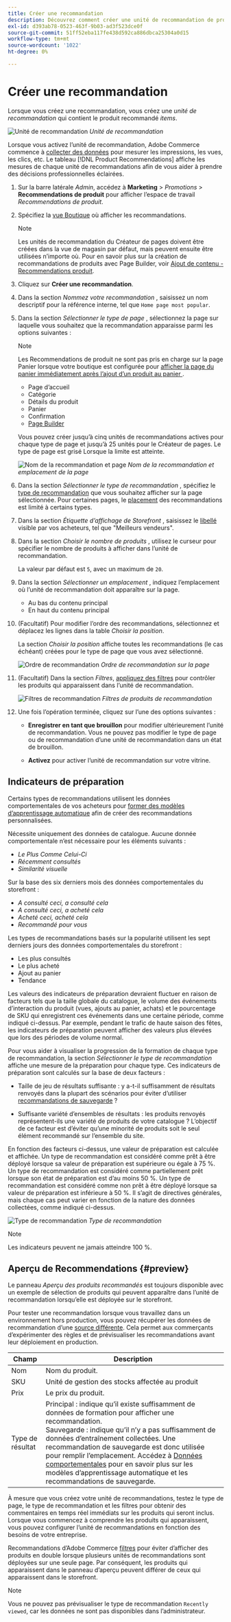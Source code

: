 ```yaml
---
title: Créer une recommandation
description: Découvrez comment créer une unité de recommandation de produit.
exl-id: d393ab78-0523-463f-9b03-ad3f523dce0f
source-git-commit: 51ff52eba117fe438d592ca886dbca25304a0d15
workflow-type: tm+mt
source-wordcount: '1022'
ht-degree: 0%

---
```


# Créer une recommandation

Lorsque vous créez une recommandation, vous créez une _unité de recommandation_ qui contient le produit recommandé _items_.

![Unité de recommandation](assets/unit.png)
_Unité de recommandation_

Lorsque vous activez l’unité de recommandation, Adobe Commerce commence à [collecter des données](workspace.md) pour mesurer les impressions, les vues, les clics, etc. Le tableau [!DNL Product Recommendations] affiche les mesures de chaque unité de recommandations afin de vous aider à prendre des décisions professionnelles éclairées.

1. Sur la barre latérale _Admin_, accédez à **Marketing** > _Promotions_ > **Recommendations de produit** pour afficher l’espace de travail _Recommendations de produit_.

1. Spécifiez la [vue Boutique](https://experienceleague.adobe.com/docs/commerce-admin/start/setup/websites-stores-views.html#scope-settings) où afficher les recommandations.

   >[!NOTE]
   >
   > Les unités de recommandation du Créateur de pages doivent être créées dans la vue de magasin par défaut, mais peuvent ensuite être utilisées n’importe où. Pour en savoir plus sur la création de recommandations de produits avec Page Builder, voir [Ajout de contenu - Recommendations produit](https://experienceleague.adobe.com/docs/commerce-admin/page-builder/add-content/recommendations.html).

1. Cliquez sur **Créer une recommandation**.

1. Dans la section _Nommez votre recommandation_ , saisissez un nom descriptif pour la référence interne, tel que `Home page most popular`.

1. Dans la section _Sélectionner le type de page_ , sélectionnez la page sur laquelle vous souhaitez que la recommandation apparaisse parmi les options suivantes :

   >[!NOTE]
   >
   > Les Recommendations de produit ne sont pas pris en charge sur la page Panier lorsque votre boutique est configurée pour [ afficher la page du panier immédiatement après l’ajout d’un produit au panier ](https://experienceleague.adobe.com/docs/commerce-admin/stores-sales/point-of-purchase/cart/cart-configuration.html#redirect-to-cart).

   * Page d’accueil
   * Catégorie
   * Détails du produit
   * Panier
   * Confirmation
   * [Page Builder](https://experienceleague.adobe.com/docs/commerce-admin/page-builder/add-content/recommendations.html)

   Vous pouvez créer jusqu’à cinq unités de recommandations actives pour chaque type de page et jusqu’à 25 unités pour le Créateur de pages. Le type de page est grisé Lorsque la limite est atteinte.

   ![Nom de la recommandation et page](assets/create-recommendation.png)
   _Nom de la recommandation et emplacement de la page_

1. Dans la section _Sélectionner le type de recommandation_ , spécifiez le [type de recommandation](type.md) que vous souhaitez afficher sur la page sélectionnée. Pour certaines pages, le [placement](placement.md) des recommandations est limité à certains types.

1. Dans la section _Étiquette d’affichage de Storefront_ , saisissez le [libellé](placement.md#recommendation-labels) visible par vos acheteurs, tel que &quot;Meilleurs vendeurs&quot;.

1. Dans la section _Choisir le nombre de produits_ , utilisez le curseur pour spécifier le nombre de produits à afficher dans l’unité de recommandation.

   La valeur par défaut est `5`, avec un maximum de `20`.

1. Dans la section _Sélectionner un emplacement_ , indiquez l’emplacement où l’unité de recommandation doit apparaître sur la page.

   * Au bas du contenu principal
   * En haut du contenu principal

1. (Facultatif) Pour modifier l’ordre des recommandations, sélectionnez et déplacez les lignes dans la table _Choisir la position_.

   La section _Choisir la position_ affiche toutes les recommandations (le cas échéant) créées pour le type de page que vous avez sélectionné.

   ![Ordre de recommandation](assets/create-recommendation-select-placement.png)
   _Ordre de recommandation sur la page_

1. (Facultatif) Dans la section _Filtres_, [appliquez des filtres](filters.md) pour contrôler les produits qui apparaissent dans l’unité de recommandation.

   ![Filtres de recommandation](assets/create-recommendation-filter-products.png)
   _Filtres de produits de recommandation_

1. Une fois l’opération terminée, cliquez sur l’une des options suivantes :

   * **Enregistrer en tant que brouillon** pour modifier ultérieurement l’unité de recommandation. Vous ne pouvez pas modifier le type de page ou de recommandation d’une unité de recommandation dans un état de brouillon.

   * **Activez** pour activer l’unité de recommandation sur votre vitrine.

## Indicateurs de préparation

Certains types de recommandations utilisent les données comportementales de vos acheteurs pour [former des modèles d’apprentissage automatique](behavioral-data.md) afin de créer des recommandations personnalisées.

Nécessite uniquement des données de catalogue. Aucune donnée comportementale n’est nécessaire pour les éléments suivants :

* _Le Plus Comme Celui-Ci_
* _Récemment consultés_
* _Similarité visuelle_

Sur la base des six derniers mois des données comportementales du storefront :

* _A consulté ceci, a consulté cela_
* _A consulté ceci, a acheté cela_
* _Acheté ceci, acheté cela_
* _Recommandé pour vous_

Les types de recommandations basés sur la popularité utilisent les sept derniers jours des données comportementales du storefront :

* Les plus consultés
* Le plus acheté
* Ajout au panier
* Tendance

Les valeurs des indicateurs de préparation devraient fluctuer en raison de facteurs tels que la taille globale du catalogue, le volume des événements d’interaction du produit (vues, ajouts au panier, achats) et le pourcentage de SKU qui enregistrent ces événements dans une certaine période, comme indiqué ci-dessus. Par exemple, pendant le trafic de haute saison des fêtes, les indicateurs de préparation peuvent afficher des valeurs plus élevées que lors des périodes de volume normal.

Pour vous aider à visualiser la progression de la formation de chaque type de recommandation, la section _Sélectionner le type de recommandation_ affiche une mesure de la préparation pour chaque type. Ces indicateurs de préparation sont calculés sur la base de deux facteurs :

* Taille de jeu de résultats suffisante : y a-t-il suffisamment de résultats renvoyés dans la plupart des scénarios pour éviter d’utiliser [recommandations de sauvegarde](behavioral-data.md#backuprecs) ?

* Suffisante variété d’ensembles de résultats : les produits renvoyés représentent-ils une variété de produits de votre catalogue ? L’objectif de ce facteur est d’éviter qu’une minorité de produits soit le seul élément recommandé sur l’ensemble du site.

En fonction des facteurs ci-dessus, une valeur de préparation est calculée et affichée. Un type de recommandation est considéré comme prêt à être déployé lorsque sa valeur de préparation est supérieure ou égale à 75 %. Un type de recommandation est considéré comme partiellement prêt lorsque son état de préparation est d’au moins 50 %. Un type de recommandation est considéré comme non prêt à être déployé lorsque sa valeur de préparation est inférieure à 50 %. Il s’agit de directives générales, mais chaque cas peut varier en fonction de la nature des données collectées, comme indiqué ci-dessus.

![Type de recommandation](assets/create-recommendation-select-type.png)
_Type de recommandation_

>[!NOTE]
>
>Les indicateurs peuvent ne jamais atteindre 100 %.

## Aperçu de Recommendations {#preview}

Le panneau _Aperçu des produits recommandés_ est toujours disponible avec un exemple de sélection de produits qui peuvent apparaître dans l’unité de recommandation lorsqu’elle est déployée sur le storefront.

Pour tester une recommandation lorsque vous travaillez dans un environnement hors production, vous pouvez récupérer les données de recommandation d’une [source différente](settings.md). Cela permet aux commerçants d’expérimenter des règles et de prévisualiser les recommandations avant leur déploiement en production.

| Champ | Description |
|---|---|
| Nom | Nom du produit. |
| SKU | Unité de gestion des stocks affectée au produit |
| Prix | Le prix du produit. |
| Type de résultat | Principal : indique qu’il existe suffisamment de données de formation pour afficher une recommandation.<br />Sauvegarde : indique qu’il n’y a pas suffisamment de données d’entraînement collectées. Une recommandation de sauvegarde est donc utilisée pour remplir l’emplacement. Accédez à [Données comportementales](behavioral-data.md) pour en savoir plus sur les modèles d’apprentissage automatique et les recommandations de sauvegarde. |

À mesure que vous créez votre unité de recommandations, testez le type de page, le type de recommandation et les filtres pour obtenir des commentaires en temps réel immédiats sur les produits qui seront inclus. Lorsque vous commencez à comprendre les produits qui apparaissent, vous pouvez configurer l’unité de recommandations en fonction des besoins de votre entreprise.

Recommandations d’Adobe Commerce [filtres](filters.md) pour éviter d’afficher des produits en double lorsque plusieurs unités de recommandations sont déployées sur une seule page. Par conséquent, les produits qui apparaissent dans le panneau d’aperçu peuvent différer de ceux qui apparaissent dans le storefront.

>[!NOTE]
>
> Vous ne pouvez pas prévisualiser le type de recommandation `Recently viewed`, car les données ne sont pas disponibles dans l’administrateur.
